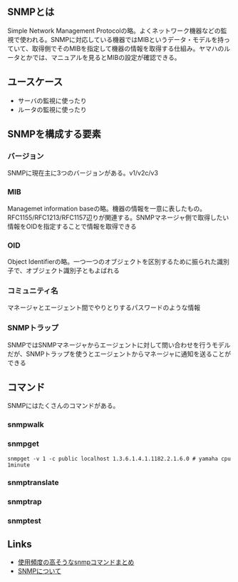 ## SNMPとは
Simple Network Management Protocolの略。よくネットワーク機器などの監視で使われる。SNMPに対応している機器ではMIBというデータ・モデルを持っていて、取得側でそのMIBを指定して機器の情報を取得する仕組み。ヤマハのルータとかでは、マニュアルを見るとMIBの設定が確認できる。

## ユースケース
* サーバの監視に使ったり
* ルータの監視に使ったり

## SNMPを構成する要素
### バージョン
SNMPに現在主に3つのバージョンがある。v1/v2c/v3

### MIB
Managemet information baseの略。機器の情報を一意に表したもの。RFC1155/RFC1213/RFC1157辺りが関連する。SNMPマネージャ側で取得したい情報をOIDを指定することで情報を取得できる

### OID
Object Identifierの略。一つ一つのオブジェクトを区別するために振られた識別子で、オブジェクト識別子ともよばれる

### コミュニティ名
マネージャとエージェント間でやりとりするパスワードのような情報

### SNMPトラップ
SNMPではSNMPマネージャからエージェントに対して問い合わせを行うモデルだが、SNMPトラップを使うとエージェントからマネージャに通知を送ることができる

## コマンド
SNMPにはたくさんのコマンドがある。

### snmpwalk

### snmpget

```
snmpget -v 1 -c public localhost 1.3.6.1.4.1.1182.2.1.6.0 # yamaha cpu 1minute
```

### snmptranslate

### snmptrap

### snmptest

## Links
* [使用頻度の高そうなsnmpコマンドまとめ](https://gist.github.com/bahootyper/575190)
* [SNMPについて](http://ash.jp/net/snmp.htm)
